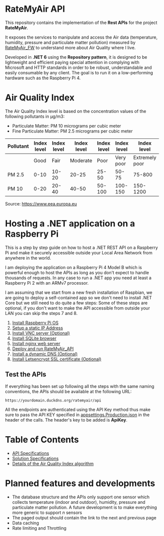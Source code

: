 # RateMyAir API

This repository contains the implementation of the **Rest APIs** for the project **RateMyAir**.  

It exposes the services to manipulate and access the Air data (temperature, humidity, pressure and particulate matter pollution) measured by [RateMyAir_FW](https://github.com/Gbertaz/RateMyAir_FW) to understand more about Air Quality where I live.  

Developed in **.NET 6** using the **Repository pattern**, it is designed to be lightweight and efficient paying special attention in complying with Microsoft and HTTP standards in order to be robust, understandable and easily consumable by any client. The goal is to run it on a low-performing hardware such as the Raspberry Pi 4.

# Air Quality Index

The Air Quality Index level is based on the concentration values of the following pollutants in µg/m3:

* Particulate Matter: PM 10 micrograms per cubic meter
* Fine Particulate Matter: PM 2.5 micrograms per cubic meter

| Pollutant  | Index level | Index level | Index level | Index level | Index level | Index level |
| ------------- | ------------- | ------------- | ------------- | ------------- | ------------- | ------------- |
|        | Good  | Fair  | Moderate | Poor | Very poor | Extremely poor |
| PM 2.5 | 0-10  | 10-20  | 20-25 | 25-50 | 50-75 | 75-800 |
| PM 10  | 0-20 | 20-40 | 40-50 | 50-100 | 100-150 | 150-1200 |

Source: https://www.eea.europa.eu

# Hosting a .NET application on a Raspberry Pi

This is a step by step guide on how to host a .NET REST API on a Raspberry Pi and make it securely accessible outside your Local Area Network from anywhere in the world.

I am deploying the application on a Raspberry Pi 4 Model B which is powerful enough to host the APIs as long as you don't expect to handle thousands of requests.
In any case to run a .NET app you need at least a Raspberry Pi 2 with an ARMv7 processor.

I am assuming that we start from a new fresh installation of Raspbian, we are going to deploy a self-contained app so we don't need to install .NET Core but we still need to do quite a few steps:
Some of these steps are optional, if you don't want to make the API accessible from outside your LAN you can skip the steps 7 and 8.

1. [Install Raspberry Pi OS](doc/hosting/InstallDebian.md)
2. [Setup a static IP Address](doc/hosting/StaticIp.md)
3. [Install VNC server (Optional)](doc/hosting/VncServer.md)
4. [Install SQLite browser](doc/hosting/SqliteBrowser.md)
5. [Install nginx web server](doc/hosting/Nginx.md)
6. [Deploy and run RateMyAir_API](doc/hosting/DeployRateMyAirAPI.md)
7. [Install a dynamic DNS (Optional)](doc/hosting/DynamicDns.md)
8. [Install Letsencrypt SSL certificate (Optional)](doc/hosting/CertificateSsl.md)

## Test the APIs

If everything has been set up following all the steps with the same naming conventions, the APIs should be available at the following URL:

```
https://yourdomain.duckdns.org/ratemyair/api
```

All the endpoints are authenticated using the API Key method thus make sure to pass the API KEY specified in [appsettings.Production.json](https://github.com/Gbertaz/RateMyAir_API/blob/master/RateMyAir/RateMyAir.API/appsettings.Production.json) in the header of the calls. The header's key to be added is **ApiKey**.

# Table of Contents

* [API Specifications](doc/ApiSpecs.md)
* [Solution Specifications](doc/SolutionSpecs.md)
* [Details of the Air Quality Index algorithm](doc/Algorithm.md)

# Planned features and developments

* The database structure and the APIs only support one sensor which collects temperature (indoor and outdoor), humidity, pressure and particulate matter pollution. A future development is to make everything more generic to support *n* sensors
* The paged output should contain the link to the next and previous page
* Data caching
* Rate limiting and Throttling
